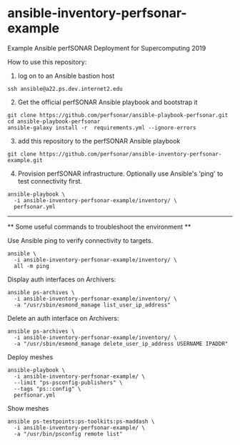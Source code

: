 # ansible-inventory-perfsonar-example
Example Ansible perfSONAR Deployment for Supercomputing 2019

How to use this repository:
1.  log on to an Ansible bastion host

```
ssh ansible@a22.ps.dev.internet2.edu
```

2.  Get the official perfSONAR Ansible playbook and bootstrap it

```
git clone https://github.com/perfsonar/ansible-playbook-perfsonar.git
cd ansible-playbook-perfsonar
ansible-galaxy install -r  requirements.yml --ignore-errors
```

3.  add this repository to the perfSONAR Ansible playbook

```
git clone https://github.com/perfsonar/ansible-inventory-perfsonar-example.git
```

4. Provision perfSONAR infrastructure.  Optionally use Ansible's 'ping' to
   test connectivity first.

```
ansible-playbook \
  -i ansible-inventory-perfsonar-example/inventory/ \
  perfsonar.yml
```

---

** Some useful commands to troubleshoot the environment **

Use Ansible ping to verify connectivity to targets.

```
ansible \
  -i ansible-inventory-perfsonar-example/inventory/ \
  all -m ping
```

Display auth interfaces on Archivers:
```
ansible ps-archives \
  -i ansible-inventory-perfsonar-example/inventory/ \
  -a "/usr/sbin/esmond_manage list_user_ip_address"
```

Delete an auth interface on Archivers:
```
ansible ps-archives \
  -i ansible-inventory-perfsonar-example/inventory/ \
  -a "/usr/sbin/esmond_manage delete_user_ip_address USERNAME IPADDR"
```

Deploy meshes

```
ansible-playbook \
  -i ansible-inventory-perfsonar-example/ \
  --limit "ps-psconfig-publishers" \
  --tags "ps::config" \
  perfsonar.yml
```

Show meshes
```
ansible ps-testpoints:ps-toolkits:ps-maddash \
  -i ansible-inventory-perfsonar-example/ \
  -a "/usr/bin/psconfig remote list"
```

